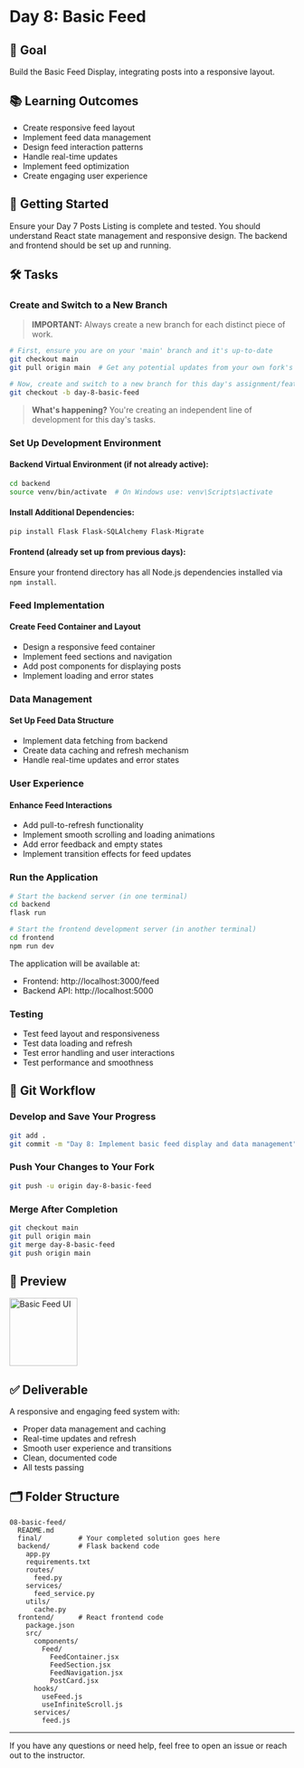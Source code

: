# Day 8: Basic Feed

## 🎯 Goal

Build the Basic Feed Display, integrating posts into a responsive layout.

## 📚 Learning Outcomes

- Create responsive feed layout
- Implement feed data management
- Design feed interaction patterns
- Handle real-time updates
- Implement feed optimization
- Create engaging user experience

## 🚀 Getting Started

Ensure your Day 7 Posts Listing is complete and tested. You should understand React state management and responsive design. The backend and frontend should be set up and running.

## 🛠️ Tasks

### Create and Switch to a New Branch

> **IMPORTANT:** Always create a new branch for each distinct piece of work.

```bash
# First, ensure you are on your 'main' branch and it's up-to-date
git checkout main
git pull origin main  # Get any potential updates from your own fork's main

# Now, create and switch to a new branch for this day's assignment/feature
git checkout -b day-8-basic-feed
```

> **What's happening?** You're creating an independent line of development for this day's tasks.

### Set Up Development Environment

#### Backend Virtual Environment (if not already active):

```bash
cd backend
source venv/bin/activate  # On Windows use: venv\Scripts\activate
```

#### Install Additional Dependencies:

```bash
pip install Flask Flask-SQLAlchemy Flask-Migrate
```

#### Frontend (already set up from previous days):

Ensure your frontend directory has all Node.js dependencies installed via `npm install`.

### Feed Implementation

#### Create Feed Container and Layout

- Design a responsive feed container
- Implement feed sections and navigation
- Add post components for displaying posts
- Implement loading and error states

### Data Management

#### Set Up Feed Data Structure

- Implement data fetching from backend
- Create data caching and refresh mechanism
- Handle real-time updates and error states

### User Experience

#### Enhance Feed Interactions

- Add pull-to-refresh functionality
- Implement smooth scrolling and loading animations
- Add error feedback and empty states
- Implement transition effects for feed updates

### Run the Application

```bash
# Start the backend server (in one terminal)
cd backend
flask run

# Start the frontend development server (in another terminal)
cd frontend
npm run dev
```

The application will be available at:

- Frontend: http://localhost:3000/feed
- Backend API: http://localhost:5000

### Testing

- Test feed layout and responsiveness
- Test data loading and refresh
- Test error handling and user interactions
- Test performance and smoothness

## 🔄 Git Workflow

### Develop and Save Your Progress

```bash
git add .
git commit -m "Day 8: Implement basic feed display and data management"
```

### Push Your Changes to Your Fork

```bash
git push -u origin day-8-basic-feed
```

### Merge After Completion

```bash
git checkout main
git pull origin main
git merge day-8-basic-feed
git push origin main
```

## 📸 Preview

<img src="basic-feed.png" alt="Basic Feed UI" width="120"/>

## ✅ Deliverable

A responsive and engaging feed system with:

- Proper data management and caching
- Real-time updates and refresh
- Smooth user experience and transitions
- Clean, documented code
- All tests passing

## 🗂️ Folder Structure

```
08-basic-feed/
  README.md
  final/         # Your completed solution goes here
  backend/       # Flask backend code
    app.py
    requirements.txt
    routes/
      feed.py
    services/
      feed_service.py
    utils/
      cache.py
  frontend/      # React frontend code
    package.json
    src/
      components/
        Feed/
          FeedContainer.jsx
          FeedSection.jsx
          FeedNavigation.jsx
          PostCard.jsx
      hooks/
        useFeed.js
        useInfiniteScroll.js
      services/
        feed.js
```

---

If you have any questions or need help, feel free to open an issue or reach out to the instructor.
